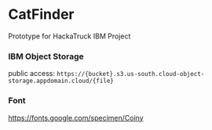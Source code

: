 # CatFinder
Prototype for HackaTruck IBM Project

### IBM Object Storage
public access: ```https://{bucket}.s3.us-south.cloud-object-storage.appdomain.cloud/{file}```

### Font
https://fonts.google.com/specimen/Coiny
